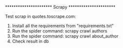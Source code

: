 ********************** Scrapy **********************

Test scrap in quotes.toscrape.com:
1. Install all the requirements from "requirements.txt"
2. Run the spider command: scrapy crawl authors
3. Run the spider command: scrapy crawl about_author
4. Check result in db

